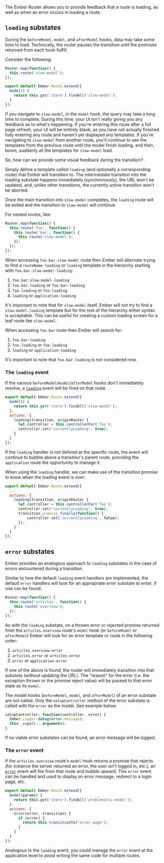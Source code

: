The Ember Router allows you to provide feedback that a route is loading, as well
as when an error occurs in loading a route.

## `loading` substates

During the `beforeModel`, `model`, and `afterModel` hooks, data may take some
time to load. Technically, the router pauses the transition until the promises
returned from each hook fulfill.

Consider the following:

```javascript {data-filename=app/router.js}
Router.map(function() {
  this.route('slow-model');
});
```

```javascript {data-filename=app/routes/slow-model.js}
export default Ember.Route.extend({
  model() {
    return this.get('store').findAll('slow-model');
  }
});
```

If you navigate to `slow-model`, in the `model` hook,
the query may take a long time to complete.
During this time, your UI isn't really giving you any feedback as to
what's happening. If you're entering this route after a full page
refresh, your UI will be entirely blank, as you have not actually
finished fully entering any route and haven't yet displayed any
templates. If you're navigating to `slow-model` from another
route, you'll continue to see the templates from the previous route
until the model finish loading, and then, boom, suddenly all the
templates for `slow-model` load.

So, how can we provide some visual feedback during the transition?

Simply define a template called `loading` (and optionally a corresponding route)
that Ember will transition to. The
intermediate transition into the loading substate happens immediately
(synchronously), the URL won't be updated, and, unlike other transitions, the
currently active transition won't be aborted.

Once the main transition into `slow-model` completes, the `loading`
route will be exited and the transition to `slow-model` will continue.

For nested routes, like:

```javascript {data-filename=app/router.js}
Router.map(function() {
  this.route('foo', function() {
    this.route('bar', function() {
      this.route('slow-model');
    });
  });
});
```

When accessing `foo.bar.slow-model` route then Ember will alternate trying to
find a `routeName-loading` or `loading` template in the hierarchy starting with
`foo.bar.slow-model-loading`:

1. `foo.bar.slow-model-loading`
2. `foo.bar.loading` or `foo.bar-loading`
3. `foo.loading` or `foo-loading`
4. `loading` or `application-loading`

It's important to note that for `slow-model` itself, Ember will not try to
find a `slow-model.loading` template but for the rest of the hierarchy either
syntax is acceptable. This can be useful for creating a custom loading screen
for a leaf route like `slow-model`.

When accessing `foo.bar` route then Ember will search for:

1. `foo.bar-loading`
2. `foo.loading` or `foo-loading`
3. `loading` or `application-loading`

It's important to note that `foo.bar.loading` is not considered now.

### The `loading` event

If the various `beforeModel`/`model`/`afterModel` hooks
don't immediately resolve, a [`loading`][1] event will be fired on that route.

[1]: http://emberjs.com/api/classes/Ember.Route.html#event_loading

```javascript {data-filename=app/routes/foo-slow-model.js}
export default Ember.Route.extend({
  model() {
    return this.get('store').findAll('slow-model');
  },
  actions: {
    loading(transition, originRoute) {
      let controller = this.controllerFor('foo');
      controller.set('currentlyLoading', true);
    }
  }
});
```

If the `loading` handler is not defined at the specific route,
the event will continue to bubble above a transition's parent
route, providing the `application` route the opportunity to manage it.

When using the `loading` handler, we can make use of the transition promise to know when the loading event is over:

```javascript {data-filename=app/routes/foo-slow-model.js}
export default Ember.Route.extend({
  ...
  actions: {
    loading(transition, originRoute) {
      let controller = this.controllerFor('foo');
      controller.set('currentlyLoading', true);
      transition.promise.finally(function() {
          controller.set('currentlyLoading', false);
      });
    }
  }
});
```

## `error` substates

Ember provides an analogous approach to `loading` substates in
the case of errors encountered during a transition.

Similar to how the default `loading` event handlers are implemented,
the default `error` handlers will look for an appropriate error substate to
enter, if one can be found.

```javascript {data-filename=app/router.js}
Router.map(function() {
  this.route('articles', function() {
    this.route('overview');
  });
});
```

As with the `loading` substate, on a thrown error or rejected promise returned
from the `articles.overview` route's `model` hook (or `beforeModel` or
`afterModel`) Ember will look for an error template or route in the following
order:

1. `articles.overview-error`
2. `articles.error` or `articles-error`
3. `error` or `application-error`

If one of the above is found, the router will immediately transition into
that substate (without updating the URL). The "reason" for the error
(i.e. the exception thrown or the promise reject value) will be passed
to that error state as its `model`.

The model hooks (`beforeModel`, `model`, and `afterModel`) of an error substate
are not called. Only the `setupController` method of the error substate is
called with the `error` as the model. See example below:

```js
setupController: function(controller, error) {
  Ember.Logger.debug(error.message);
  this._super(...arguments);
}
```

If no viable error substates can be found, an error message will be
logged.

### The `error` event

If the `articles.overview` route's `model` hook returns a promise that rejects
(for instance the server returned an error, the user isn't logged in,
etc.), an [`error`][1] event will fire from that route and bubble upward.
This `error` event can be handled and used to display an error message,
redirect to a login page, etc.

[1]: http://emberjs.com/api/classes/Ember.Route.html#event_error

```javascript {data-filename=app/routes/articles-overview.js}
export default Ember.Route.extend({
  model(params) {
    return this.get('store').findAll('problematic-model');
  },
  actions: {
    error(error, transition) {
      if (error) {
        return this.transitionTo('error-page');
      }
    }
  }
});
```

Analogous to the `loading` event, you could manage the `error` event
at the application level to avoid writing the same code for multiple routes.
